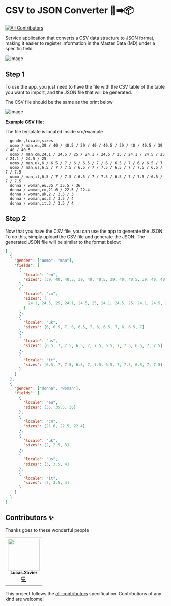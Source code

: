 # CSV to JSON Converter 🧾➡️📦

<!-- ALL-CONTRIBUTORS-BADGE:START - Do not remove or modify this section -->

[![All Contributors](https://img.shields.io/badge/all_contributors-1-orange.svg?style=flat-square)](#contributors-)

Service application that converts a CSV data structure to JSON format, making it easier to register information in the Master Data (MD) under a specific field.

![image](https://github.com/user-attachments/assets/7ebd36e9-45bf-4f44-9edb-5140603a74a7)


## Step 1

To use the app, you just need to have the file with the CSV table of the table you want to import, and the JSON file that will be generated.

The CSV file should be the same as the print below

![image](https://codeby.vteximg.com.br/arquivos/file-example-table-csv.png)

**Example CSV file:**

The file template is located inside src/example

```csv
  gender,locale,sizes
  uomo / man,eu,39 / 40 / 40.5 / 39 / 40 / 40.5 / 39 / 40 / 40.5 / 39 / 40 / 40.5
  uomo / man,cm,24.1 / 24.5 / 25 / 24.1 / 24.5 / 25 / 24.1 / 24.5 / 25 / 24.1 / 24.5 / 25
  uomo / man,uk,6 / 6.5 / 7 / 6 / 6.5 / 7 / 6 / 6.5 / 7 / 6 / 6.5 / 7
  uomo / man,us,6.5 / 7 / 7.5 / 6.5 / 7 / 7.5 / 6.5 / 7 / 7.5 / 6.5 / 7 / 7.5
  uomo / man,it,6.5 / 7 / 7.5 / 6.5 / 7 / 7.5 / 6.5 / 7 / 7.5 / 6.5 / 7 / 7.5
  donna / woman,eu,35 / 35.5 / 36
  donna / woman,cm,21.6 / 22.5 / 22.4
  donna / woman,uk,2 / 2.5 / 3
  donna / woman,us,3 / 3.5 / 4
  donna / woman,it,3 / 3.5 / 4
```

## Step 2

Now that you have the CSV file, you can use the app to generate the JSON.
To do this, simply upload the CSV file and generate the JSON.
The generated JSON file will be similar to the format below:

```json
[
  {
    "gender": ["uomo", "man"],
    "fields": [
      {
        "locale": "eu",
        "sizes": [39, 40, 40.5, 39, 40, 40.5, 39, 40, 40.5, 39, 40, 40.5]
      },
      {
        "locale": "cm",
        "sizes": [
          24.1, 24.5, 25, 24.1, 24.5, 25, 24.1, 24.5, 25, 24.1, 24.5, 25
        ]
      },
      {
        "locale": "uk",
        "sizes": [6, 6.5, 7, 6, 6.5, 7, 6, 6.5, 7, 6, 6.5, 7]
      },
      {
        "locale": "us",
        "sizes": [6.5, 7, 7.5, 6.5, 7, 7.5, 6.5, 7, 7.5, 6.5, 7, 7.5]
      },
      {
        "locale": "it",
        "sizes": [6.5, 7, 7.5, 6.5, 7, 7.5, 6.5, 7, 7.5, 6.5, 7, 7.5]
      }
    ]
  },
  {
    "gender": ["donna", "woman"],
    "fields": [
      {
        "locale": "eu",
        "sizes": [35, 35.5, 36]
      },
      {
        "locale": "cm",
        "sizes": [21.6, 22.5, 22.4]
      },
      {
        "locale": "uk",
        "sizes": [2, 2.5, 3]
      },
      {
        "locale": "us",
        "sizes": [3, 3.5, 4]
      },
      {
        "locale": "it",
        "sizes": [3, 3.5, 4]
      }
    ]
  }
]
```

## Contributors ✨

Thanks goes to these wonderful people

<!-- ALL-CONTRIBUTORS-LIST:START - Do not remove or modify this section -->
<!-- prettier-ignore-start -->
<!-- markdownlint-disable -->
<table>
  <tr>
    <td align="center"><a href="https://github.com/Lucas0019"><img src="https://avatars.githubusercontent.com/u/52923100?v=5" width="100px;" alt=""/><br /><sub><b>Lucas Xavier</b></sub></a><br /><a href="https://github.com/vtex-apps/category-menu/commits?author=Lucas0019" title="Code">💻</a></td>
  </tr>
</table>

<!-- markdownlint-restore -->
<!-- prettier-ignore-end -->

<!-- ALL-CONTRIBUTORS-LIST:END -->

This project follows the [all-contributors](https://github.com/all-contributors/all-contributors) specification. Contributions of any kind are welcome!

<!-- DOCS-IGNORE:end -->
